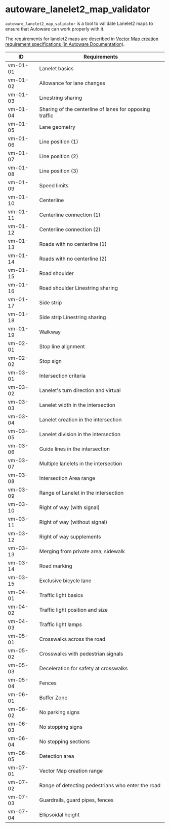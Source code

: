 # autoware_lanelet2_map_validator

`autoware_lanelet2_map_validator` is a tool to validate Lanelet2 maps to ensure that Autoware can work properly with it.

The requirements for lanelet2 maps are described in [Vector Map creation requirement specifications (in Autoware Documentation)](https://autowarefoundation.github.io/autoware-documentation/main/design/autoware-architecture/map/map-requirements/vector-map-requirements-overview/).

| ID       | Requirements                                            |
| -------- | ------------------------------------------------------- |
| vm-01-01 | Lanelet basics                                          |
| vm-01-02 | Allowance for lane changes                              |
| vm-01-03 | Linestring sharing                                      |
| vm-01-04 | Sharing of the centerline of lanes for opposing traffic |
| vm-01-05 | Lane geometry                                           |
| vm-01-06 | Line position (1)                                       |
| vm-01-07 | Line position (2)                                       |
| vm-01-08 | Line position (3)                                       |
| vm-01-09 | Speed limits                                            |
| vm-01-10 | Centerline                                              |
| vm-01-11 | Centerline connection (1)                               |
| vm-01-12 | Centerline connection (2)                               |
| vm-01-13 | Roads with no centerline (1)                            |
| vm-01-14 | Roads with no centerline (2)                            |
| vm-01-15 | Road shoulder                                           |
| vm-01-16 | Road shoulder Linestring sharing                        |
| vm-01-17 | Side strip                                              |
| vm-01-18 | Side strip Linestring sharing                           |
| vm-01-19 | Walkway                                                 |
| vm-02-01 | Stop line alignment                                     |
| vm-02-02 | Stop sign                                               |
| vm-03-01 | Intersection criteria                                   |
| vm-03-02 | Lanelet's turn direction and virtual                    |
| vm-03-03 | Lanelet width in the intersection                       |
| vm-03-04 | Lanelet creation in the intersection                    |
| vm-03-05 | Lanelet division in the intersection                    |
| vm-03-06 | Guide lines in the intersection                         |
| vm-03-07 | Multiple lanelets in the intersection                   |
| vm-03-08 | Intersection Area range                                 |
| vm-03-09 | Range of Lanelet in the intersection                    |
| vm-03-10 | Right of way (with signal)                              |
| vm-03-11 | Right of way (without signal)                           |
| vm-03-12 | Right of way supplements                                |
| vm-03-13 | Merging from private area, sidewalk                     |
| vm-03-14 | Road marking                                            |
| vm-03-15 | Exclusive bicycle lane                                  |
| vm-04-01 | Traffic light basics                                    |
| vm-04-02 | Traffic light position and size                         |
| vm-04-03 | Traffic light lamps                                     |
| vm-05-01 | Crosswalks across the road                              |
| vm-05-02 | Crosswalks with pedestrian signals                      |
| vm-05-03 | Deceleration for safety at crosswalks                   |
| vm-05-04 | Fences                                                  |
| vm-06-01 | Buffer Zone                                             |
| vm-06-02 | No parking signs                                        |
| vm-06-03 | No stopping signs                                       |
| vm-06-04 | No stopping sections                                    |
| vm-06-05 | Detection area                                          |
| vm-07-01 | Vector Map creation range                               |
| vm-07-02 | Range of detecting pedestrians who enter the road       |
| vm-07-03 | Guardrails, guard pipes, fences                         |
| vm-07-04 | Ellipsoidal height                                      |
